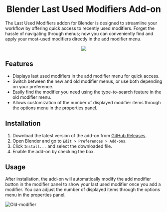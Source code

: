 <h1 align="center">Blender Last Used Modifiers Add-on</h1>

The Last Used Modifiers addon for Blender is designed to streamline your workflow by offering quick access to recently used modifiers. Forget the hassle of navigating through menus; now you can conveniently find and apply your most-used modifiers directly in the add modifier menu.

<p align="center">
  <img src="https://github.com/Jishnu-jithu/last-used-modifiers/assets/145359279/d3d25c54-af32-41db-bdd6-8e4292a6a783">
</p>

## Features
- Displays last used modifiers in the add modifier menu for quick access.
- Switch between the new and old modifier menus, or use both depending on your preference.
- Easily find the modifier you need using the type-to-search feature in the old modifier menu.
- Allows customization of the number of displayed modifier items through the options menu in the properties panel.

## Installation
1. Download the latest version of the add-on from [GitHub Releases](https://github.com/Jishnu-jithu/last-used-modifiers/releases/tag/Release).
2. Open Blender and go to `Edit > Preferences > Add-ons`.
3. Click `Install...` and select the downloaded file.
4. Enable the add-on by checking the box.

## Usage
After installation, the add-on will automatically modify the add modifier button in the modifier panel to show your last used modifier once you add a modifier. You can adjust the number of displayed items through the options menu in the properties panel.

![Old-modifier](https://github.com/Jishnu-jithu/last-used-modifiers/assets/145359279/59be6101-804a-43f0-a389-d51c289a1fe9)
